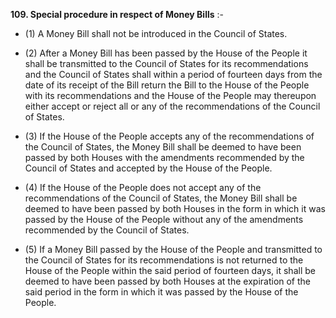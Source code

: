 **109. Special procedure in respect of Money Bills** :- 

- (1) A Money Bill shall not be introduced in the Council of States.

- (2) After a Money Bill has been passed by the House of the People it shall be transmitted to the Council of States for its recommendations and the Council of States shall within a period of fourteen days from the date of its receipt of the Bill return the Bill to the House of the People with its recommendations and the House of the People may thereupon either accept or reject all or any of the recommendations of the Council of States.

- (3) If the House of the People accepts any of the recommendations of the Council of States, the Money Bill shall be deemed to have been passed by both Houses with the amendments recommended by the Council of States and accepted by the House of the People.


- (4) If the House of the People does not accept any of the recommendations of the Council of States, the Money Bill shall be deemed to have been passed by both Houses in the form in which it was passed by the House of the People without any of the amendments recommended by the Council of States.

- (5) If a Money Bill passed by the House of the People and transmitted to the Council of States for its recommendations is not returned to the House of the People within the said period of fourteen days, it shall be deemed to have been passed by both Houses at the expiration of the said period in the form in which it was passed by the House of the People.